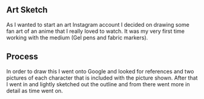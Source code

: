 ## Art Sketch

As I wanted to start an art Instagram account I decided on drawing some fan art of an anime that I really loved to watch. It was my very first time working with the medium (Gel pens and fabric markers). 

## Process
In order to draw this I went onto Google and looked for references and two pictures of each character that is included with the picture shown. After that I went in and lightly sketched out the outline and from there went more in detail as time went on.
